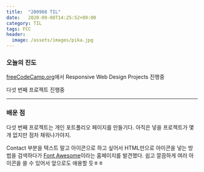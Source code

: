 ```yaml
---
title:  "200908 TIL"
date:   2020-09-08T14:25:52+09:00
category: TIL
tags: FCC
header:
  image: /assets/images/pika.jpg
---
```


<h3>오늘의 진도</h3>

[freeCodeCamp.org](https://www.freecodecamp.org/)에서 Responsive Web Design Projects 진행중

다섯 번째 프로젝트 진행중

<hr>

<h3>배운 점</h3>

다섯 번째 프로젝트는 개인 포트폴리오 페이지를 만들기다. 아직은 넣을 프로젝트가 몇 개 없지만 점차 채워나가야지.

Contact 부분을 텍스트 말고 아이콘으로 하고 싶어서 HTML만으로 아이콘을 넣는 방법을 검색하다가 [Font Awesome](https://fontawesome.com/)이라는 홈페이지를 발견했다.
쉽고 깔끔하게 여러 아이콘을 쓸 수 있어서 앞으로도 애용할 듯ㅎㅎ